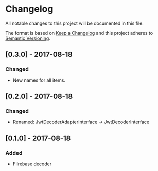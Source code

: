 # Changelog
All notable changes to this project will be documented in this file.

The format is based on [Keep a Changelog](http://keepachangelog.com/en/1.0.0/)
and this project adheres to [Semantic Versioning](http://semver.org/spec/v2.0.0.html).

## [0.3.0] - 2017-08-18
### Changed
- New names for all items. 

## [0.2.0] - 2017-08-18
### Changed
- Renamed: JwtDecoderAdapterInterface -> JwtDecoderInterface

## [0.1.0] - 2017-08-18
### Added
- Filrebase decoder
